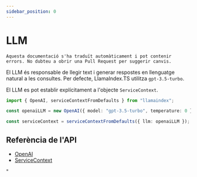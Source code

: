 ```yaml
---
sidebar_position: 0
---
```


# LLM

`Aquesta documentació s'ha traduït automàticament i pot contenir errors. No dubteu a obrir una Pull Request per suggerir canvis.`

El LLM és responsable de llegir text i generar respostes en llenguatge natural a les consultes. Per defecte, LlamaIndex.TS utilitza `gpt-3.5-turbo`.

El LLM es pot establir explícitament a l'objecte `ServiceContext`.

```typescript
import { OpenAI, serviceContextFromDefaults } from "llamaindex";

const openaiLLM = new OpenAI({ model: "gpt-3.5-turbo", temperature: 0 });

const serviceContext = serviceContextFromDefaults({ llm: openaiLLM });
```

## Referència de l'API

- [OpenAI](../../api/classes/OpenAI.md)
- [ServiceContext](../../api/interfaces/ServiceContext.md)

"
